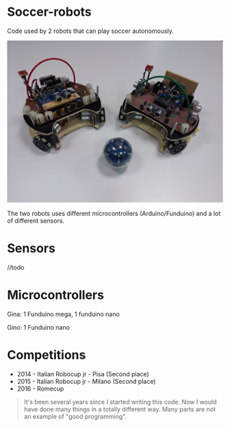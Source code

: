 # Soccer-robots

Code used by 2 robots that can play soccer autonomously. 

![](https://github.com/nicomazz/Soccer-Robots/blob/master/20160219_172459.jpg)

The two robots uses different microcontrollers (Arduino/Funduino) and a lot of different sensors.

# Sensors

//todo


# Microcontrollers

Gina: 1 Funduino mega, 1 funduino nano

Gino: 1 Funduino nano

# Competitions

* 2014 - Italian Robocup jr - Pisa (Second place)
* 2015 - Italian Robocup jr - Milano (Second place)
* 2016 - Romecup

>It's been several years since I started writing this code. Now I would have done many things in a totally different way. Many parts are not an example of "good programming".
